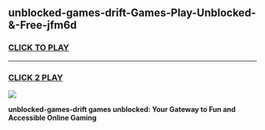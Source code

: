 
## unblocked-games-drift-Games-Play-Unblocked-&-Free-jfm6d
<h3>
<a href="https://premium76.site?title=unblocked-games-drift&ref=24A">CLICK TO PLAY</a></h3>
<hr>

<h3>
<a href="https://premium76.site?title=unblocked-games-drift&ref=24A">CLICK 2 PLAY</a>
  
</h3>

<a href="https://premium76.site?title=unblocked-games-drift&ref=24A"><img src="https://clearcache.store/games.png"></a>


**unblocked-games-drift games unblocked: Your Gateway to Fun and Accessible Online Gaming**
